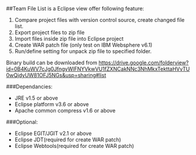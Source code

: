 ##Team File List is a Eclipse view offer following feature:  
1. Compare project files with version control source, create changed file list.  
2. Export project files to zip file  
3. Import files inside zip file into Eclipse project  
4. Create WAR patch file (only test on IBM Websphere v6.1)  
5. Run/define setting for unpack zip file to specified folder.

Binary build can be downloaded from <https://drive.google.com/folderview?id=0B4KuWV7cJg0JfngyWlFNYVkwVU1fZXNCakNNc3NhMkxTekttaHVvTU0wQjdyUW81OFJ5NGs&usp=sharing#list>

###Dependancies:
- JRE v1.5 or above
- Eclipse platform v3.6 or above
- Apache common compress v1.6 or above

###Optional:
- Eclipse EGIT/JGIT v2.1 or above
- Eclipse JDT(required for create WAR patch)
- Eclipse Webtools(required for create WAR patch)

